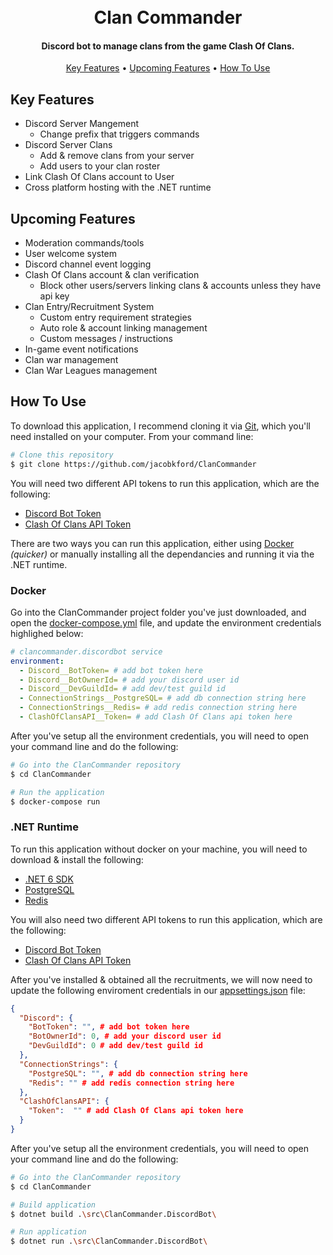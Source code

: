 <h1 align="center">
  <br>
  Clan Commander
  <br>
</h1>

<h4 align="center">Discord bot to manage clans from the game Clash Of Clans.</h4>

<p align="center">
  <a href="#key-features">Key Features</a> •
  <a href="#upcoming-features">Upcoming Features</a> •
  <a href="#how-to-use">How To Use</a>
</p>

## Key Features

* Discord Server Mangement
  - Change prefix that triggers commands
* Discord Server Clans
  - Add & remove clans from your server
  - Add users to your clan roster
* Link Clash Of Clans account to User
* Cross platform hosting with the .NET runtime

## Upcoming Features

* Moderation commands/tools
* User welcome system
* Discord channel event logging
* Clash Of Clans account & clan verification
  - Block other users/servers linking clans & accounts unless they have api key
* Clan Entry/Recruitment System
  - Custom entry requirement strategies
  - Auto role & account linking management
  - Custom messages / instructions
* In-game event notifications
* Clan war management
* Clan War Leagues management

## How To Use

To download this application, I recommend cloning it via [Git](https://git-scm.com), which you'll need installed on your computer. From your command line:

```bash
# Clone this repository
$ git clone https://github.com/jacobkford/ClanCommander
```

You will need two different API tokens to run this application, which are the following:

* [Discord Bot Token](https://www.writebots.com/discord-bot-token/)
* [Clash Of Clans API Token](https://developer.clashofclans.com/#/)

There are two ways you can run this application, either using [Docker](https://www.docker.com) *(quicker)* or manually installing all the dependancies and running it via the .NET runtime.

### Docker

Go into the ClanCommander project folder you've just downloaded, and open the [docker-compose.yml](https://github.com/jacobkford/ClanCommander/blob/master/docker-compose.yml) file, and update the environment credentials highlighed below:

```yaml
# clancommander.discordbot service
environment:
  - Discord__BotToken= # add bot token here
  - Discord__BotOwnerId= # add your discord user id
  - Discord__DevGuildId= # add dev/test guild id
  - ConnectionStrings__PostgreSQL= # add db connection string here
  - ConnectionStrings__Redis= # add redis connection string here
  - ClashOfClansAPI__Token= # add Clash Of Clans api token here
```

After you've setup all the environment credentials, you will need to open your command line and do the following:

```bash
# Go into the ClanCommander repository
$ cd ClanCommander

# Run the application
$ docker-compose run
```

### .NET Runtime

To run this application without docker on your machine, you will need to download & install the following:

* [.NET 6 SDK](https://dotnet.microsoft.com/en-us/download/dotnet/6.0)
* [PostgreSQL](https://www.postgresql.org/download/)
* [Redis](https://redis.io/download/)

You will also need two different API tokens to run this application, which are the following:

* [Discord Bot Token](https://www.writebots.com/discord-bot-token/)
* [Clash Of Clans API Token](https://developer.clashofclans.com/#/)

After you've installed & obtained all the recruitments, we will now need to update the following enviroment credentials in our [appsettings.json](https://github.com/jacobkford/ClanCommander/blob/master/src/ClanCommander.DiscordBot/appsettings.json) file:

```json
{
  "Discord": {
    "BotToken": "", # add bot token here
    "BotOwnerId": 0, # add your discord user id
    "DevGuildId": 0 # add dev/test guild id
  },
  "ConnectionStrings": {
    "PostgreSQL": "", # add db connection string here
    "Redis": "" # add redis connection string here
  },
  "ClashOfClansAPI": {
    "Token":  "" # add Clash Of Clans api token here
  }
}
```

After you've setup all the environment credentials, you will need to open your command line and do the following:

```bash
# Go into the ClanCommander repository
$ cd ClanCommander

# Build application
$ dotnet build .\src\ClanCommander.DiscordBot\

# Run application
$ dotnet run .\src\ClanCommander.DiscordBot\
```
